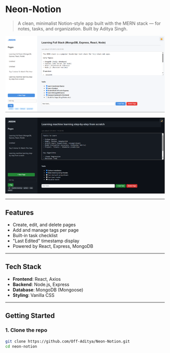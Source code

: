 # Neon-Notion

> A clean, minimalist Notion-style app built with the MERN stack — for notes, tasks, and organization. Built by Aditya Singh.

![screenshot](UI-Design/Light_Mode.png)

![screenshot](UI-Design/Dark_Mode.png)

---

## Features

- Create, edit, and delete pages
- Add and manage tags per page
- Built-in task checklist
- "Last Edited" timestamp display
- Powered by React, Express, MongoDB

---

## Tech Stack

- **Frontend**: React, Axios
- **Backend**: Node.js, Express
- **Database**: MongoDB (Mongoose)
- **Styling**: Vanilla CSS

---

## Getting Started

### 1. Clone the repo

```bash
git clone https://github.com/Off-Aditya/Neon-Notion.git
cd neon-notion
